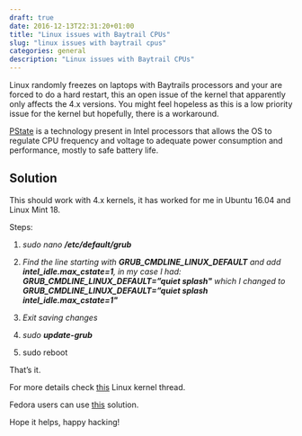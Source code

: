 ```yaml
--- 
draft: true
date: 2016-12-13T22:31:20+01:00
title: "Linux issues with Baytrail CPUs"
slug: "linux issues with baytrail cpus" 
categories: general
description: "Linux issues with Baytrail CPUs"
---
```


Linux randomly freezes on laptops with Baytrails processors and your are forced to do a hard restart, this an open issue of the kernel that apparently only affects the 4.x versions. You might feel hopeless as this is a low priority issue for the kernel but hopefully, there is a workaround.

[PState](https://software.intel.com/en-us/blogs/2008/05/29/what-exactly-is-a-p-state-pt-1) is a technology present in Intel processors that allows the OS to regulate CPU frequency and voltage to adequate power consumption and performance, mostly to safe battery life.

## Solution

This should work with 4.x kernels, it has worked for me in Ubuntu 16.04 and Linux Mint 18.

Steps:

1. *sudo nano **/etc/default/grub***

1. *Find the line starting with **GRUB_CMDLINE_LINUX_DEFAULT** and add **intel_idle.max_cstate=1**, in my case I had: **GRUB_CMDLINE_LINUX_DEFAULT=”quiet splash"** which I changed to **GRUB_CMDLINE_LINUX_DEFAULT=”quiet splash intel_idle.max_cstate=1"***

1. *Exit saving changes*

1. *sudo **update-grub***

1. sudo reboot

That’s it.

For more details check [this](https://bugzilla.kernel.org/show_bug.cgi?id=109051) Linux kernel thread.

Fedora users can use [this](https://ask.fedoraproject.org/en/question/83930/how-to-intel_idlemax_cstate1/) solution.

Hope it helps, happy hacking!
